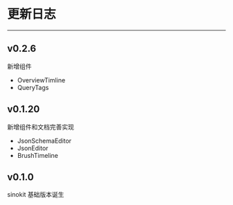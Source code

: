 # 更新日志

---

## v0.2.6

新增组件

- OverviewTimline
- QueryTags

## v0.1.20

新增组件和文档完善实现

- JsonSchemaEditor
- JsonEditor
- BrushTimeline

## v0.1.0

sinokit 基础版本诞生
